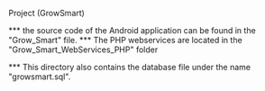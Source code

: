 Project (GrowSmart)

*** the source code of the Android application can be found in the "Grow_Smart" file.
*** The PHP webservices are located in the "Grow_Smart_WebServices_PHP" folder

*** This directory also contains the database file under the name "growsmart.sql".
